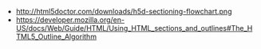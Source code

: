 * http://html5doctor.com/downloads/h5d-sectioning-flowchart.png
* https://developer.mozilla.org/en-US/docs/Web/Guide/HTML/Using_HTML_sections_and_outlines#The_HTML5_Outline_Algorithm
